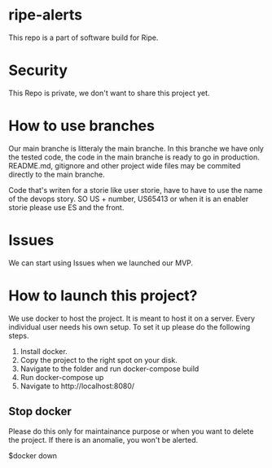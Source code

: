 # ripe-alerts
This repo is a part of software build for Ripe.

# Security
This Repo is private, we don't want to share this project yet.

# How to use branches
Our main branche is litteraly the main branche. In this branche we have only the tested code, the code in the main branche is ready to go in production.
README.md, gitignore and other project wide files may be commited directly to the main branche.

Code that's writen for a storie like user storie, have to have to use the name of the devops story. SO US + number, US65413 or when it is an enabler storie please use ES and the front.

# Issues
We can start using Issues when we launched our MVP.

# How to launch this project?
We use docker to host the project. It is meant to host it on a server. Every individual user needs his own setup. To set it up please do the following steps.

1. Install docker.
2. Copy the project to the right spot on your disk.
3. Navigate to the folder and run docker-compose build
4. Run docker-compose up
5. Navigate to http://localhost:8080/

## Stop docker
Please do this only for maintainance purpose or when you want to delete the project.
If there is an anomalie, you won't be alerted.

$docker down
